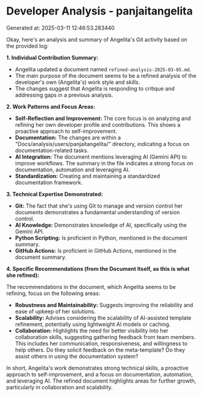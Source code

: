 # Developer Analysis - panjaitangelita
Generated at: 2025-03-11 12:46:53.283440

Okay, here's an analysis and summary of Angelita's Git activity based on the provided log:

**1. Individual Contribution Summary:**

*   Angelita updated a document named `refined-analysis-2025-03-05.md`.
*   The main purpose of the document seems to be a refined analysis of the developer's own (Angelita's) work style and skills.
*   The changes suggest that Angelita is responding to critique and addressing gaps in a previous analysis.

**2. Work Patterns and Focus Areas:**

*   **Self-Reflection and Improvement:** The core focus is on analyzing and refining her own developer profile and contributions. This shows a proactive approach to self-improvement.
*   **Documentation:** The changes are within a "Docs/analysis/users/panjaitangelita/" directory, indicating a focus on documentation-related tasks.
*   **AI Integration:** The document mentions leveraging AI (Gemini API) to improve workflows. The summary in the file indicates a strong focus on documentation, automation and leveraging AI.
*   **Standardization:** Creating and maintaining a standardized documentation framework.

**3. Technical Expertise Demonstrated:**

*   **Git:** The fact that she's using Git to manage and version control her documents demonstrates a fundamental understanding of version control.
*   **AI Knowledge:** Demonstrates knowledge of AI, specifically using the Gemini API.
*   **Python Scripting:** Is proficient in Python, mentioned in the document summary.
*   **GitHub Actions:** Is proficient in GitHub Actions, mentioned in the document summary.

**4. Specific Recommendations (from the Document Itself, as this is what she refined):**

The recommendations in the document, which Angelita seems to be refining, focus on the following areas:

*   **Robustness and Maintainability:** Suggests improving the reliability and ease of upkeep of her solutions.
*   **Scalability:** Advises considering the scalability of AI-assisted template refinement, potentially using lightweight AI models or caching.
*   **Collaboration:** Highlights the need for better visibility into her collaboration skills, suggesting gathering feedback from team members.  This includes her communication, responsiveness, and willingness to help others. Do they solicit feedback on the meta-template? Do they assist others in using the documentation system?

In short, Angelita's work demonstrates strong technical skills, a proactive approach to self-improvement, and a focus on documentation, automation, and leveraging AI. The refined document highlights areas for further growth, particularly in collaboration and scalability.
